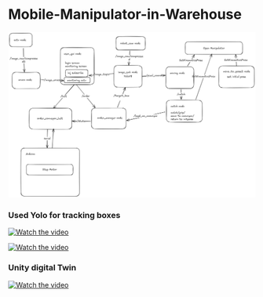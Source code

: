 # Mobile-Manipulator-in-Warehouse

![Node Architecture Plan](./Node_architecture_plan.png)

### Used Yolo for tracking boxes
[![Watch the video](https://img.youtube.com/vi/jAss9TSaNd4/0.jpg)](https://www.youtube.com/shorts/jAss9TSaNd4)

[![Watch the video](https://img.youtube.com/vi/734xx6w0OKA/0.jpg)](https://www.youtube.com/shorts/734xx6w0OKA)


### Unity digital Twin
[![Watch the video](https://img.youtube.com/vi/zFvS5FyZdLM/0.jpg)](https://www.youtube.com/watch?v=zFvS5FyZdLM)
